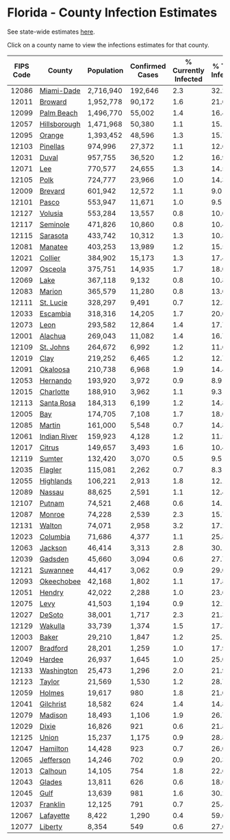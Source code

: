 # Florida - County Infection Estimates

See state-wide estimates [here](/infections/us-fl).

Click on a county name to view the infections estimates for that county.

|   FIPS Code |                       County |   Population |   Confirmed Cases |   % Currently Infected |   % Total Infected |
|-------------|------------------------------|--------------|-------------------|------------------------|--------------------|
|       12086 |     [Miami-Dade](miami-dade) |    2,716,940 |           192,646 |                    2.3 |               32.2 |
|       12011 |           [Broward](broward) |    1,952,778 |            90,172 |                    1.6 |               21.0 |
|       12099 |     [Palm Beach](palm-beach) |    1,496,770 |            55,002 |                    1.4 |               16.4 |
|       12057 | [Hillsborough](hillsborough) |    1,471,968 |            50,380 |                    1.1 |               15.1 |
|       12095 |             [Orange](orange) |    1,393,452 |            48,596 |                    1.3 |               15.7 |
|       12103 |         [Pinellas](pinellas) |      974,996 |            27,372 |                    1.1 |               12.6 |
|       12031 |               [Duval](duval) |      957,755 |            36,520 |                    1.2 |               16.9 |
|       12071 |                   [Lee](lee) |      770,577 |            24,655 |                    1.3 |               14.5 |
|       12105 |                 [Polk](polk) |      724,777 |            23,966 |                    1.0 |               14.3 |
|       12009 |           [Brevard](brevard) |      601,942 |            12,572 |                    1.1 |                9.0 |
|       12101 |               [Pasco](pasco) |      553,947 |            11,671 |                    1.0 |                9.5 |
|       12127 |           [Volusia](volusia) |      553,284 |            13,557 |                    0.8 |               10.6 |
|       12117 |         [Seminole](seminole) |      471,826 |            10,860 |                    0.8 |               10.4 |
|       12115 |         [Sarasota](sarasota) |      433,742 |            10,312 |                    1.3 |               10.8 |
|       12081 |           [Manatee](manatee) |      403,253 |            13,989 |                    1.2 |               15.5 |
|       12021 |           [Collier](collier) |      384,902 |            15,173 |                    1.3 |               17.4 |
|       12097 |           [Osceola](osceola) |      375,751 |            14,935 |                    1.7 |               18.0 |
|       12069 |                 [Lake](lake) |      367,118 |             9,132 |                    0.8 |               10.8 |
|       12083 |             [Marion](marion) |      365,579 |            11,280 |                    0.8 |               13.0 |
|       12111 |       [St. Lucie](st.-lucie) |      328,297 |             9,491 |                    0.7 |               12.3 |
|       12033 |         [Escambia](escambia) |      318,316 |            14,205 |                    1.7 |               20.0 |
|       12073 |                 [Leon](leon) |      293,582 |            12,864 |                    1.4 |               17.7 |
|       12001 |           [Alachua](alachua) |      269,043 |            11,082 |                    1.4 |               16.7 |
|       12109 |       [St. Johns](st.-johns) |      264,672 |             6,992 |                    1.2 |               11.6 |
|       12019 |                 [Clay](clay) |      219,252 |             6,465 |                    1.2 |               12.7 |
|       12091 |         [Okaloosa](okaloosa) |      210,738 |             6,968 |                    1.9 |               14.4 |
|       12053 |         [Hernando](hernando) |      193,920 |             3,972 |                    0.9 |                8.9 |
|       12015 |       [Charlotte](charlotte) |      188,910 |             3,962 |                    1.1 |                9.3 |
|       12113 |     [Santa Rosa](santa-rosa) |      184,313 |             6,199 |                    1.2 |               14.8 |
|       12005 |                   [Bay](bay) |      174,705 |             7,108 |                    1.7 |               18.0 |
|       12085 |             [Martin](martin) |      161,000 |             5,548 |                    0.7 |               14.8 |
|       12061 | [Indian River](indian-river) |      159,923 |             4,128 |                    1.2 |               11.5 |
|       12017 |             [Citrus](citrus) |      149,657 |             3,493 |                    1.6 |               10.4 |
|       12119 |             [Sumter](sumter) |      132,420 |             3,070 |                    0.5 |                9.5 |
|       12035 |           [Flagler](flagler) |      115,081 |             2,262 |                    0.7 |                8.3 |
|       12055 |       [Highlands](highlands) |      106,221 |             2,913 |                    1.8 |               12.1 |
|       12089 |             [Nassau](nassau) |       88,625 |             2,591 |                    1.1 |               12.4 |
|       12107 |             [Putnam](putnam) |       74,521 |             2,468 |                    0.6 |               14.1 |
|       12087 |             [Monroe](monroe) |       74,228 |             2,539 |                    2.3 |               15.7 |
|       12131 |             [Walton](walton) |       74,071 |             2,958 |                    3.2 |               17.2 |
|       12023 |         [Columbia](columbia) |       71,686 |             4,377 |                    1.1 |               25.8 |
|       12063 |           [Jackson](jackson) |       46,414 |             3,313 |                    2.8 |               30.1 |
|       12039 |           [Gadsden](gadsden) |       45,660 |             3,094 |                    0.6 |               27.7 |
|       12121 |         [Suwannee](suwannee) |       44,417 |             3,062 |                    0.9 |               29.0 |
|       12093 |     [Okeechobee](okeechobee) |       42,168 |             1,802 |                    1.1 |               17.8 |
|       12051 |             [Hendry](hendry) |       42,022 |             2,288 |                    1.0 |               23.6 |
|       12075 |                 [Levy](levy) |       41,503 |             1,194 |                    0.9 |               12.2 |
|       12027 |             [DeSoto](desoto) |       38,001 |             1,717 |                    2.3 |               21.3 |
|       12129 |           [Wakulla](wakulla) |       33,739 |             1,374 |                    1.5 |               17.3 |
|       12003 |               [Baker](baker) |       29,210 |             1,847 |                    1.2 |               25.1 |
|       12007 |         [Bradford](bradford) |       28,201 |             1,259 |                    1.0 |               17.9 |
|       12049 |             [Hardee](hardee) |       26,937 |             1,645 |                    1.0 |               25.0 |
|       12133 |     [Washington](washington) |       25,473 |             1,296 |                    2.0 |               21.9 |
|       12123 |             [Taylor](taylor) |       21,569 |             1,530 |                    1.2 |               28.7 |
|       12059 |             [Holmes](holmes) |       19,617 |               980 |                    1.8 |               21.0 |
|       12041 |       [Gilchrist](gilchrist) |       18,582 |               624 |                    1.4 |               14.8 |
|       12079 |           [Madison](madison) |       18,493 |             1,106 |                    1.9 |               26.7 |
|       12029 |               [Dixie](dixie) |       16,826 |               921 |                    0.6 |               21.8 |
|       12125 |               [Union](union) |       15,237 |             1,175 |                    0.9 |               28.8 |
|       12047 |         [Hamilton](hamilton) |       14,428 |               923 |                    0.7 |               26.0 |
|       12065 |       [Jefferson](jefferson) |       14,246 |               702 |                    0.9 |               20.3 |
|       12013 |           [Calhoun](calhoun) |       14,105 |               754 |                    1.8 |               22.6 |
|       12043 |             [Glades](glades) |       13,811 |               626 |                    0.6 |               18.6 |
|       12045 |                 [Gulf](gulf) |       13,639 |               981 |                    1.6 |               30.2 |
|       12037 |         [Franklin](franklin) |       12,125 |               791 |                    0.7 |               25.4 |
|       12067 |       [Lafayette](lafayette) |        8,422 |             1,290 |                    0.4 |               59.6 |
|       12077 |           [Liberty](liberty) |        8,354 |               549 |                    0.6 |               27.0 |